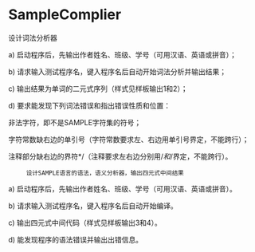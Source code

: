 # SampleComplier
  设计词法分析器
  
a)	启动程序后，先输出作者姓名、班级、学号（可用汉语、英语或拼音）；

b)	请求输入测试程序名，键入程序名后自动开始词法分析并输出结果；

c)	输出结果为单词的二元式序列（样式见样板输出1和2）；

d)	要求能发现下列词法错误和指出错误性质和位置：

非法字符，即不是SAMPLE字符集的符号；

字符常数缺右边的单引号（字符常数要求左、右边用单引号界定，不能跨行）；

注释部分缺右边的界符*/（注释要求左右边分别用/*和*/界定，不能跨行）。

         设计SAMPLE语言的语法，语义分析器，输出四元式中间结果
         
a)	启动程序后，先输出作者姓名、班级、学号（可用汉语、英语或拼音）。

b)	请求输入测试程序名，键入程序名后自动开始编译。

c)	输出四元式中间代码（样式见样板输出3和4）。

d)	能发现程序的语法错误并输出出错信息。

